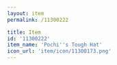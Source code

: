 ```yaml
---
layout: item
permalink: /11300222

title: Item
id: '11300222'
item_name: 'Pochi''s Tough Hat'
icon_url: 'item/icon/11300173.png'
---
```

